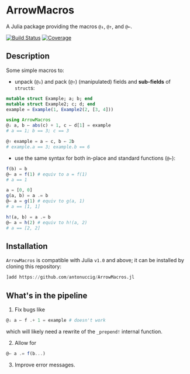 # ArrowMacros

A Julia package providing the macros `@↓`, `@↑`, and `@←`.

[![Build Status](https://github.com/antonuccig/ArrowMacros.jl/workflows/CI/badge.svg)](https://github.com/antonuccig/ArrowMacros.jl/actions)
[![Coverage](https://codecov.io/gh/antonuccig/ArrowMacros.jl/branch/master/graph/badge.svg)](https://codecov.io/gh/antonuccig/ArrowMacros.jl)

## Description

Some simple macros to:

- unpack (`@↓`) and pack (`@↑`) (manipulated) fields and **sub-fields** of `struct`s:
```julia
mutable struct Example; a; b; end
mutable struct Example2; c; d; end
example = Example(1, Example2(2, [3, 4]))
```
```julia
using ArrowMacros
@↓ a, b ← abs(c) + 1, c ← d[1] = example
# a == 1; b == 3; c == 3
```
```julia
@↑ example = a ← c, b ← 2b
# example.a == 3; example.b == 6
```

- use the same syntax for both in-place and standard functions (`@←`):
```julia
f(b) = b
@← a = f(1) # equiv to a = f(1)
# a == 1
```
```julia
a = [0, 0]
g(a, b) = a .= b
@← a = g(1) # equiv to g(a, 1)
# a == [1, 1]
```
```julia
h!(a, b) = a .= b
@← a = h(2) # equiv to h!(a, 2)
# a == [2, 2]
```

## Installation

`ArrowMacros` is compatible with Julia `v1.0` and above; it can be installed by cloning this repository:
```julia
]add https://github.com/antonuccig/ArrowMacros.jl
```

## What's in the pipeline

1. Fix bugs like
```julia
@↓ a ← f .+ 1 = example # doesn't work
```
which will likely need a rewrite of the `_prepend!` internal function.

2. Allow for
```julia
@← a .= f(b...)
```

3. Improve error messages.
